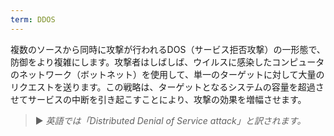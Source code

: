 ```yaml
---
term: DDOS
---
```


複数のソースから同時に攻撃が行われるDOS（サービス拒否攻撃）の一形態で、防御をより複雑にします。攻撃者はしばしば、ウイルスに感染したコンピュータのネットワーク（ボットネット）を使用して、単一のターゲットに対して大量のリクエストを送ります。この戦略は、ターゲットとなるシステムの容量を超過させてサービスの中断を引き起こすことにより、攻撃の効果を増幅させます。

> ► *英語では「Distributed Denial of Service attack」と訳されます。*